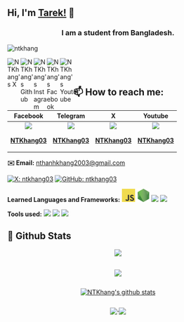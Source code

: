 ## Hi, I'm [Tarek!](https://www.facebook.com/tarek.shikdar.08) 👋
<h3 align="center">I am a student from Bangladesh.</h3>

<p align="left"> <img src="https://komarev.com/ghpvc/?username=ntkhang03&label=Views&color=blue&style=plastic" alt="ntkhang" /> </p>

<a href="https://x.com/ntkhang03">
  <img align="left" alt="NTKhang's X" width="30px" src="https://cdn.jsdelivr.net/npm/simple-icons@v15/icons/x.svg"/>
</a>
<a href="https://github.com/TAREK-69">
  <img align="left" alt="NTKhang's Github" width="30px" src="https://cdn.jsdelivr.net/npm/simple-icons@v3/icons/github.svg" />
</a>
<a href="https://instagram.com/nthanhkhang2003">
  <img align="left" alt="NTKhang's Instagram" width="30px" src="https://cdn.jsdelivr.net/npm/simple-icons@v3/icons/instagram.svg" />
</a>
<a href="https://www.facebook.com/tarek.shikdar.08">
  <img align="left" alt="NTKhang's Facebook" width="30px" src="https://cdn.jsdelivr.net/npm/simple-icons@v3/icons/facebook.svg" />
</a>
<a href="https://www.youtube.com/ntkhang03">
  <img align="left" alt="NTKhang's Youtube" width="30px" src="https://cdn.jsdelivr.net/npm/simple-icons@v3/icons/youtube.svg" />
</a>

<br/>
<br/>

## 📫 How to reach me:

| Facebook | Telegram | X | Youtube |
| :---: | :---: | :---: | :---: |
| <a href="https://www.facebook.com/100010382497517/"><img src="https://raw.githubusercontent.com/ntkhang03/ntkhang03/main/sources/qr-fb.svg" width="200"/></a><p><b><a href="https://www.facebook.com/100010382497517/">NTKhang03</a></b></p> | <a href="https://t.me/ntkhang03"><img src="https://raw.githubusercontent.com/ntkhang03/ntkhang03/main/sources/qr-tele.svg" width="200"/></a><p><b><a href="https://t.me/ntkhang03">NTKhang03</a></b></p> | <a href="https://x.com/ntkhang03"><img src="https://raw.githubusercontent.com/ntkhang03/ntkhang03/main/sources/qr-x.svg" width="200"/></a><p><b><a href="https://x.com/ntkhang03">NTKhang03</a></b></p> | <a href="https://www.youtube.com/c/NTKhang03"><img src="https://raw.githubusercontent.com/ntkhang03/ntkhang03/main/sources/qr-ytb.svg" width="200"/></a><p><b><a href="https://www.youtube.com/c/NTKhang03">NTKhang03</a></b></p> |

<!-- email -->
**✉️ Email:** nthanhkhang2003@gmail.com

[![X: ntkhang03](https://img.shields.io/twitter/follow/ntkhang03)](https://x.com/ntkhang03)
[![GitHub: ntkhang03](https://img.shields.io/github/followers/ntkhang03?label=follow&style=social)](https://github.com/ntkhang03)

<!-- ngôn ngữ đã học -->
**Learned Languages and Frameworks:**
<code><img height="30" src="https://raw.githubusercontent.com/github/explore/80688e429a7d4ef2fca1e82350fe8e3517d3494d/topics/javascript/javascript.png" style="background: #000;"></code>
<code><img height="30" src="https://raw.githubusercontent.com/github/explore/80688e429a7d4ef2fca1e82350fe8e3517d3494d/topics/nodejs/nodejs.png"></code>
<code><img height="30" src="https://cdn.jsdelivr.net/gh/devicons/devicon/icons/html5/html5-original.svg"></code>
<code><img height="30" src="https://cdn.jsdelivr.net/gh/devicons/devicon/icons/bootstrap/bootstrap-original-wordmark.svg"></code>

**Tools used:**
<code><img height="30" src="https://cdn.jsdelivr.net/gh/devicons/devicon/icons/git/git-original.svg"></code>
<code><img height="30" src="https://cdn.jsdelivr.net/gh/devicons/devicon/icons/npm/npm-original-wordmark.svg"></code>
<code><img height="30" src="https://cdn.jsdelivr.net/gh/devicons/devicon/icons/vscode/vscode-original-wordmark.svg"></code>

## 📶 Github Stats
<p align="center">
  <img src="https://github-profile-trophy.vercel.app/?username=ntkhang03">
  <br>
  <br>
  
  <a href="https://github.com/ntkhang03">
    <img align="center" src="https://github-readme-stats.vercel.app/api/top-langs/?username=ntkhang03&theme=blue-green" style="margin-top: 10px;"/>
  </a>
  <br>
  <br>
  
  <a href="https://github.com/ntkhang03">
    <img align="center" src="https://github-readme-stats.vercel.app/api?username=ntkhang03&show_icons=true&theme=github_dark&line_height=27" alt="NTKhang's github stats" style="margin-top: 10px;"/>
  </a>
  <br>
  <br>

  <a href="https://github.com/fb-chat-api/fb-chat-api">
    <img align="center" src="https://github-readme-stats.vercel.app/api/pin/?username=fb-chat-api&repo=fb-chat-api&theme=github_dark" style="margin-top: 10px;"/>
  </a>
  <a href="https://github.com/ntkhang03/Goat-Bot-V2">
   <img align="center" src="https://github-readme-stats.vercel.app/api/pin/?username=ntkhang03&repo=Goat-Bot-V2&theme=github_dark" style="margin-top: 10px;"/>
  </a>
</p>
